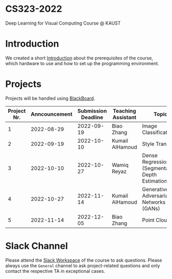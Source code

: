 # CS323-2022
Deep Learning for Visual Computing Course @ KAUST

# Introduction
We created a short [Introduction](introduction.md) about the prerequisites of the course, which hardware to use and how to set up the programming environment.

# Projects
Projects will be handled using [BlackBoard](https://blackboard.kaust.edu.sa/).

| Project Nr. | Anncouncement | Submission Deadline | Teaching Assistant | Topic                                             | Project Instructions |
| ----------- | ------------- | ------------------- | ------------------ | ------------------------------------------------- | -------------------- |
| 1           | 2022-08-29    | 2022-09-19          | Biao Zhang         | Image Classification                              | [Download](project_1_image_classification.zip)
| 2           | 2022-09-19    | 2022-10-10          | Kumail AlHamoud    | Style Transfer                                    | [Download](https://drive.google.com/file/d/1g5YfQL50nVXLwDrHLQOU91hPQPgfkFeF/view?usp=sharing)                     |
| 3           | 2022-10-10    | 2022-10-27          | Wamiq Reyaz        | Dense Regression (Segmentation, Depth Estimation) | [Intro](https://docs.google.com/presentation/d/1ZOTjBOQkqb6fhf6pgxaZ3HYnyizCvqSR/edit?usp=sharing&ouid=104439717954835181360&rtpof=true&sd=true) [Download](Project3_23.zip)                     |
| 4           | 2022-10-27    | 2022-11-14          | Kumail AlHamoud    | Generative Adversarial Networks (GANs)            | [Intro](https://docs.google.com/presentation/d/1jhjIGBK-ZDYElQkkGEj5ZpJsJSoWkkczNkYmv-im7lA/edit?usp=sharing) [Download](Project_4_GANs.zip)                     |                     
| 5           | 2022-11-14    | 2022-12-05          | Biao Zhang         | Point Clouds                                      |                      |

# Slack Channel
Please attend the [Slack Workspace](https://join.slack.com/t/cs323-2022/shared_invite/zt-1ekce91hy-xBverAhvVbqRxEHbs_lsVQ) of the course to ask questions. Please always use the `General` channel to ask project-related questions and only contact the respective TA in exceptional cases.
